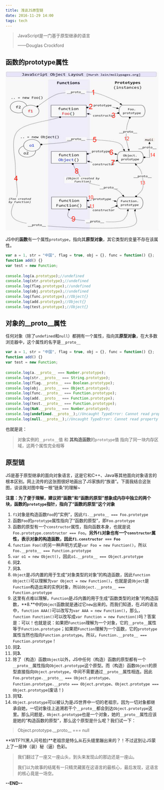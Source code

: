```yaml
---
title: 浅谈JS原型链
date: 2016-11-29 14:00
tags: tech
---
```


> JavaScript是一门基于原型继承的语言
> 
> ——Douglas Crockford


## 函数的prototype属性

![](../assets/images/posts/prototype/layout.jpg)

JS中的**函数**有一个属性`prototype`，指向其**原型对象**，其它类型的变量不存在该属性。

```javascript
var a = 1, str = "中国", flag = true, obj = {}, func = function() {};
function add() {}
var test = new Function;

console.log(a.prototype);//undefined
console.log(str.prototype);//undefined
console.log(flag.prototype);//undefined
console.log(obj.prototype);//undefined
console.log(func.prototype);//Object{}
console.log(add.prototype);//Object{}
console.log(test.prototype);//Object{}
```

## 对象的__proto__属性

任何对象（除了`undefined`和`null`）都拥有一个属性，指向其**原型对象**，在大多数浏览器中，这个属性的名字是`__proto__`


```javascript
var a = 1, str = "中国", flag = true, obj = {}, func = function() {};
function add() {}
var test = new Function;

console.log(a.__proto__ === Number.prototype);
console.log(str.__proto__ === String.prototype);
console.log(flag.__proto__ === Boolean.prototype);
console.log(obj.__proto__ === Object.prototype);
console.log(func.__proto__ === Function.prototype);
console.log(add.__proto__ === Function.prototype);
console.log(test.__proto__ === Function.prototype);
console.log(NaN.__proto__ === Number.prototype);
console.log(undefined.__proto__);//Uncaught TypeError: Cannot read property '__proto__' of undefined
console.log(null.__proto__);//Uncaught TypeError: Cannot read property '__proto__' of null
```

也就是说：

> 对象实例的`__proto__`值 和 **其构造函数**的`prototype`值 指向了同一块内存区域，这两个属性完全相等

## 原型链

JS是基于原型继承的面向对象语言，这是它和C++、Java等其他面向对象语言的根本区别。网上流传的这张图很好地画出了JS家族的“族谱”。下面我结合这张图，谈谈我对图中每一根“链条”的理解~

**注意：为了便于理解，建议把“函数”和“函数的原型”想象成内存中独立的两个块，函数的`prototype`指针，指向了“函数的原型”这个对象**

1. `f1`对象是构造函数`Foo`的“实例”，因此`f1.__proto__ === Foo.prototype`
2. 函数`Foo`的`prototype`属性指向了“函数的原型”，即`Foo.prototype`
3. 函数的原型有一个`constructor`属性，指向函数本身，也就是说`Foo.prototype.constructor === Foo`。**另外`f1`对象也有一个`constructor`属性，表示对象的构造函数，因此`f1.constructor === Foo`**
4. `function Foo()`的另一种声明方式是`var Foo = new Function()`，所以`Foo.__proto__ === Function.prototype`
5. `var o1 = new Object()`，因此`o1.__proto__ === Object.prototype`
6. 同**2.**
7. 同**3.**
8. `Object`是JS内置的用于生成“对象类型的对象”的构造函数，因此`function Object()`可以理解为`var Object = new Function()`，也就是说`Object`是`Function`构造出来的实例对象，所以`Object.__proto__ === Function.prototype`
9. 这里有点难以理解，`Function`是JS内置的用于生成“函数类型的对象”的构造函数，**8.**中的`Object`函数就是通过它`new`出来的。而我们知道，在JS的语法中，`function AAA()`可以改写为`var AAA = new Function()`，那么，`function Function()`可以改写成`var Function = new Function()`吗？答案是：可以！也就是说：如果把`Function`理解为一个对象，它的`__proto__`属性等于`Function.prototype`；如果把`Function`理解为一个函数，它的`prototype`属性当然也指向`Function.prototype`。所以，`Function.__proto__ === Function.prototype`！
10. 同**2.**
11. 同**3.**
12. 除了（构造）函数`Object`以外，JS中任何（构造）函数的原型都有一个`__proto__`属性指向`Object.prototype`这个原型。而（构造）函数`Object`的原型直接指向`Object.prototype`，中间不需要通过`__proto__`属性相连。因此`Foo.prototype.__proto__ === Object.prototype`、`Function.prototype.__proto === Object.protype`、`Object.prototype === Object.prototype`(废话！)
13. 同**12.**
14. `Object.prototype`可以被认为是JS世界中一切的老祖宗，因为一切对象都继承自她，一切对象往上追溯若干个`__proto__`都会到达`Object.prototype`这里。那么问题是，`Object.prototype`也是一个对象，她的`__proto__`属性应该是她的“构造函数的原型”，那么这个原型是什么呢？我们试一下：

  > Object.prototype.\_\_proto\_\_ === null

**WTF?!(黑人问号脸)**老祖宗是特么从石头缝里蹦出来的？！不过这到让JS蒙上了一层神（装）秘（逼）色彩。

> 我们翻过了一座又一座山头，到头来发现山的那边还是一座山。
>
> 我们以为故事的结尾有一只精灵藏匿在这语言的最核心，最后发现，这语言的核心竟是一场空。

**--END--**